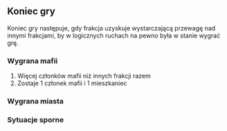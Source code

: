## Koniec gry
Koniec gry następuje, gdy frakcja uzyskuje wystarczającą przewagę nad innymi frakcjami, by w logicznych ruchach na pewno była w stanie wygrać grę.

### Wygrana mafii
1. Więcej członków mafii niż innych frakcji razem
2. Zostaje 1 członek mafii i 1 mieszkaniec

### Wygrana miasta


### Sytuacje sporne